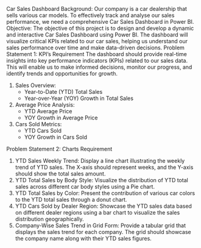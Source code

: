 ﻿Car Sales Dashboard
Background: Our company is a car dealership that sells various car models. To effectively track and analyse our sales performance, we need a comprehensive Car Sales Dashboard in Power BI. 
Objective: The objective of this project is to design and develop a dynamic and interactive Car Sales Dashboard using Power BI. The dashboard will visualize critical KPIs related to our car sales, helping us understand our sales performance over time and make data-driven decisions.
Problem Statement 1: KPI’s Requirement
The dashboard should provide real-time insights into key performance indicators (KPIs) related to our sales data. This will enable us to make informed decisions, monitor our progress, and identify trends and opportunities for growth.
1. Sales Overview:
   * Year-to-Date (YTD) Total Sales
   * Year-over-Year (YOY) Growth in Total Sales
2. Average Price Analysis:
   * YTD Average Price
   * YOY Growth in Average Price
3. Cars Sold Metrics:
   * YTD Cars Sold
   * YOY Growth in Cars Sold






Problem Statement 2: Charts Requirement


1. YTD Sales Weekly Trend: Display a line chart illustrating the weekly trend of YTD sales. The X-axis should represent weeks, and the Y-axis should show the total sales amount.
2. YTD Total Sales by Body Style: Visualize the distribution of YTD total sales across different car body styles using a Pie chart.
3. YTD Total Sales by Color: Present the contribution of various car colors to the YTD total sales through a donut chart.
4. YTD Cars Sold by Dealer Region: Showcase the YTD sales data based on different dealer regions using a bar chart to visualize the sales distribution geographically.
5. Company-Wise Sales Trend in Grid Form: Provide a tabular grid that displays the sales trend for each company. The grid should showcase the company name along with their YTD sales figures.